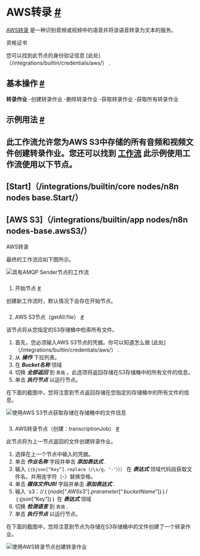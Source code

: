 


 AWS转录
 [#](#aws转录 "永久链接")
=======================================================



[AWS转录](https://aws.amazon.com/transcribe/) 
 是一种识别音频或视频中的语音并将该语音转录为文本的服务。
 




 资格证书
 



 您可以找到此节点的身份验证信息
 [此处]（/integrations/builtin/credentials/aws/）
 .
 




 基本操作
 [#](#基本操作 "永久链接")
-----------------------------------------------------------



**转录作业**
 -创建转录作业
-删除转录作业
-获取转录作业
-获取所有转录作业
 



 示例用法
 [#](#示例用法 "永久链接")
-----------------------------------------------------



 此工作流允许您为AWS S3中存储的所有音频和视频文件创建转录作业。您还可以找到
 [工作流](https://n8n.io/workflows/1111) 
 此示例使用工作流使用以下节点。
-
 [Start]（/integrations/builtin/core nodes/n8n nodes base.Start/）
 -
 [AWS S3]（/integrations/builtin/app nodes/n8n nodes-base.awsS3/）
 -
 AWS转录




 最终的工作流应如下图所示。
 



![具有AMQP Sender节点的工作流](https://d33wubrfki0l68.cloudfront.net/c2c2aa59704f7361a90bed25ff512793d4d4f610/38021/_images/integrations/builtin/app-nodes/awstranscribe/workflow.png)



### 
 1. 开始节点
 [#](#1-start-node "永久链接")



 创建新工作流时，默认情况下会存在开始节点。
 


### 
 2. AWS S3节点（getAll:file）
 [#](#2-aws-s3-node-getal-file "永久链接")



 该节点将从您指定的S3存储桶中检索所有文件。
 


1. 首先，您必须输入AWS S3节点的凭据。你可以知道怎么做
 [此处]（/integrations/builtin/credentials/aws/）
 .
2. 从
 ***操作***
 下拉列表。
3. 在
 ***Bucket名称***
 领域
4. 切换
 ***全部返回***
 到
 `真值`
 。此选项将返回存储在S3存储桶中的所有文件的信息。
5. 单击
 ***执行节点***
 以运行节点。



 在下面的截图中，您将注意到节点返回存储在您指定的存储桶中的所有文件的信息。
 



![使用AWS S3节点获取存储在存储桶中的文件信息](https://d33wubrfki0l68.cloudfront.net/609a70139391bf5fa8e0b74b23a2b0277cb4b92f/245cb/_images/integrations/builtin/app-nodes/awstranscribe/awss3_node.png)



### 
 3. AWS转录节点（创建：transcriptionJob）
 [#](#3-aws-transcript-node-create-transcriptionjob "永久链接")



 此节点将为上一节点返回的文件创建转录作业。
 


1. 选择在上一个节点中输入的凭据。
2. 单击
 ***作业名称***
 字段并单击
 ***添加表达式***
 .
3. 输入
 `｛｛$json[“Key”].replace（/\s/g，'-'）｝｝`
 在
 ***表达式***
 领域代码段获取文件名，并用连字符（-）替换空格。
4. 单击
 ***媒体文件URI***
 字段并单击
 ***添加表达式***
 .
5. 输入
 `s3：//｛｛$node[“AWS s3”].prarameter[“bucketName”]｝｝/｛｛$json[“Key”]｝｝
 在
 ***表达式***
 领域
6. 切换
 ***检测语言***
 到
 `真值`
 .
7. 单击
 ***执行节点***
 以运行节点。



 在下面的截图中，您将注意到节点为存储在S3存储桶中的文件创建了一个转录作业。
 



![使用AWS转录节点创建转录作业](https://d33wubrfki0l68.cloudfront.net/0e6619b78b3bf1c484107d3fefa55b4c3768334d/95560/_images/integrations/builtin/app-nodes/awstranscribe/awstranscribe_node.png)





